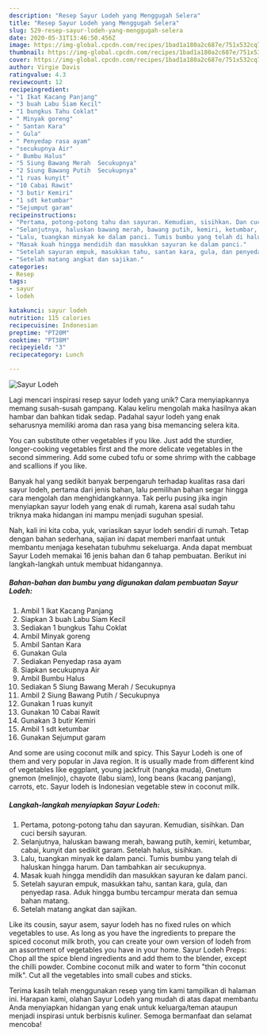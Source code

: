 ```yaml
---
description: "Resep Sayur Lodeh yang Menggugah Selera"
title: "Resep Sayur Lodeh yang Menggugah Selera"
slug: 529-resep-sayur-lodeh-yang-menggugah-selera
date: 2020-05-31T13:46:50.456Z
image: https://img-global.cpcdn.com/recipes/1bad1a180a2c687e/751x532cq70/sayur-lodeh-foto-resep-utama.jpg
thumbnail: https://img-global.cpcdn.com/recipes/1bad1a180a2c687e/751x532cq70/sayur-lodeh-foto-resep-utama.jpg
cover: https://img-global.cpcdn.com/recipes/1bad1a180a2c687e/751x532cq70/sayur-lodeh-foto-resep-utama.jpg
author: Virgie Davis
ratingvalue: 4.3
reviewcount: 12
recipeingredient:
- "1 Ikat Kacang Panjang"
- "3 buah Labu Siam Kecil"
- "1 bungkus Tahu Coklat"
- " Minyak goreng"
- " Santan Kara"
- " Gula"
- " Penyedap rasa ayam"
- "secukupnya Air"
- " Bumbu Halus"
- "5 Siung Bawang Merah  Secukupnya"
- "2 Siung Bawang Putih  Secukupnya"
- "1 ruas kunyit"
- "10 Cabai Rawit"
- "3 butir Kemiri"
- "1 sdt ketumbar"
- "Sejumput garam"
recipeinstructions:
- "Pertama, potong-potong tahu dan sayuran. Kemudian, sisihkan. Dan cuci bersih sayuran."
- "Selanjutnya, haluskan bawang merah, bawang putih, kemiri, ketumbar, cabai, kunyit dan sedikit garam. Setelah halus, sisihkan."
- "Lalu, tuangkan minyak ke dalam panci. Tumis bumbu yang telah di haluskan hingga harum. Dan tambahkan air secukupnya."
- "Masak kuah hingga mendidih dan masukkan sayuran ke dalam panci."
- "Setelah sayuran empuk, masukkan tahu, santan kara, gula, dan penyedap rasa. Aduk hingga bumbu tercampur merata dan semua bahan matang."
- "Setelah matang angkat dan sajikan."
categories:
- Resep
tags:
- sayur
- lodeh

katakunci: sayur lodeh 
nutrition: 115 calories
recipecuisine: Indonesian
preptime: "PT20M"
cooktime: "PT38M"
recipeyield: "3"
recipecategory: Lunch

---
```



![Sayur Lodeh](https://img-global.cpcdn.com/recipes/1bad1a180a2c687e/751x532cq70/sayur-lodeh-foto-resep-utama.jpg)

Lagi mencari inspirasi resep sayur lodeh yang unik? Cara menyiapkannya memang susah-susah gampang. Kalau keliru mengolah maka hasilnya akan hambar dan bahkan tidak sedap. Padahal sayur lodeh yang enak seharusnya memiliki aroma dan rasa yang bisa memancing selera kita.

You can substitute other vegetables if you like. Just add the sturdier, longer-cooking vegetables first and the more delicate vegetables in the second simmering. Add some cubed tofu or some shrimp with the cabbage and scallions if you like.

Banyak hal yang sedikit banyak berpengaruh terhadap kualitas rasa dari sayur lodeh, pertama dari jenis bahan, lalu pemilihan bahan segar hingga cara mengolah dan menghidangkannya. Tak perlu pusing jika ingin menyiapkan sayur lodeh yang enak di rumah, karena asal sudah tahu triknya maka hidangan ini mampu menjadi suguhan spesial.


Nah, kali ini kita coba, yuk, variasikan sayur lodeh sendiri di rumah. Tetap dengan bahan sederhana, sajian ini dapat memberi manfaat untuk membantu menjaga kesehatan tubuhmu sekeluarga. Anda dapat membuat Sayur Lodeh memakai 16 jenis bahan dan 6 tahap pembuatan. Berikut ini langkah-langkah untuk membuat hidangannya.

<!--inarticleads1-->

##### Bahan-bahan dan bumbu yang digunakan dalam pembuatan Sayur Lodeh:

1. Ambil 1 Ikat Kacang Panjang
1. Siapkan 3 buah Labu Siam Kecil
1. Sediakan 1 bungkus Tahu Coklat
1. Ambil  Minyak goreng
1. Ambil  Santan Kara
1. Gunakan  Gula
1. Sediakan  Penyedap rasa ayam
1. Siapkan secukupnya Air
1. Ambil  Bumbu Halus
1. Sediakan 5 Siung Bawang Merah / Secukupnya
1. Ambil 2 Siung Bawang Putih / Secukupnya
1. Gunakan 1 ruas kunyit
1. Gunakan 10 Cabai Rawit
1. Gunakan 3 butir Kemiri
1. Ambil 1 sdt ketumbar
1. Gunakan Sejumput garam


And some are using coconut milk and spicy. This Sayur Lodeh is one of them and very popular in Java region. It is usually made from different kind of vegetables like eggplant, young jackfruit (nangka muda), Gnetum gnemon (melinjo), chayote (labu siam), long beans (kacang panjang), carrots, etc. Sayur lodeh is Indonesian vegetable stew in coconut milk. 

<!--inarticleads2-->

##### Langkah-langkah menyiapkan Sayur Lodeh:

1. Pertama, potong-potong tahu dan sayuran. Kemudian, sisihkan. Dan cuci bersih sayuran.
1. Selanjutnya, haluskan bawang merah, bawang putih, kemiri, ketumbar, cabai, kunyit dan sedikit garam. Setelah halus, sisihkan.
1. Lalu, tuangkan minyak ke dalam panci. Tumis bumbu yang telah di haluskan hingga harum. Dan tambahkan air secukupnya.
1. Masak kuah hingga mendidih dan masukkan sayuran ke dalam panci.
1. Setelah sayuran empuk, masukkan tahu, santan kara, gula, dan penyedap rasa. Aduk hingga bumbu tercampur merata dan semua bahan matang.
1. Setelah matang angkat dan sajikan.


Like its cousin, sayur asem, sayur lodeh has no fixed rules on which vegetables to use. As long as you have the ingredients to prepare the spiced coconut milk broth, you can create your own version of lodeh from an assortment of vegetables you have in your home. Sayur Lodeh Preps: Chop all the spice blend ingredients and add them to the blender, except the chilli powder. Combine coconut milk and water to form &#34;thin coconut milk&#34;. Cut all the vegetables into small cubes and sticks. 

Terima kasih telah menggunakan resep yang tim kami tampilkan di halaman ini. Harapan kami, olahan Sayur Lodeh yang mudah di atas dapat membantu Anda menyiapkan hidangan yang enak untuk keluarga/teman ataupun menjadi inspirasi untuk berbisnis kuliner. Semoga bermanfaat dan selamat mencoba!
